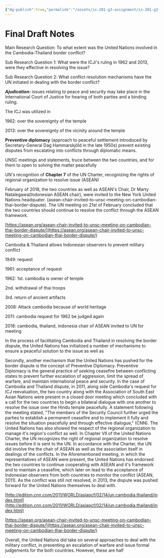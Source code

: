 ```yaml
---
{"dg-publish":true,"permalink":"/assets/is-201-g3-assignment/is-201-g3-assignment-final-draft-notes/"}
---
```


# Final Draft Notes

Main Research Question: To what extent was the United Nations involved in the Cambodia-Thailand border conflict?

Sub Research Question 1: What were the ICJi's ruling in 1962 and 2013, were they effective in resolving the issue?

Sub Research Question 2: What conflict resolution mechanisms have the UN initiated in dealing with the border conflict?

***Ajudication:*** issues relating to peace and security may take place in the International Court of Justice for hearing of both parties and a binding ruling.

The ICJ was utilized in

1962: over the sovereignty of the temple

2013: over the sovereignty of the vicinity around the temple

**Preventive diplomacy** (approach to peaceful settlement introduced by Secretary-General Dag Hammarskjöld in the late 1950s) prevent existing disputes from escalating into conflicts through diplomatic means.

UNSC meetings and statements, truce between the two countries, and for them to open to solving the matter peacefully

UN's recognition of **Chapter 7** of the UN Charter, recognizing the rights of regional organization to resolve issue (ASEAN)

February of 2018, the two countries as well as ASEAN's Chair, Dr Marty Natalegawa(Indonesian ASEAN chair), were invited to the New York United Nations headquater. (asean-chair-invited-to-unsc-meeting-on-cambodian-thai-border-dispute). The UN meeting on 21st of February concluded that the two countries should continue to resolve the conflict through the ASEAN framework.

[https://asean.org/asean-chair-invited-to-unsc-meeting-on-cambodian-thai-border-dispute/](https://asean.org/asean-chair-invited-to-unsc-meeting-on-cambodian-thai-border-dispute/)

Cambodia & Thailand allows Indonesian observers to prevent military conflict

1949: request

1961: acceptance of request

1962: 1st. cambodia is owner of temple

2nd. withdrawal of thai troops

3rd. return of ancient artifacts

2008: Attack cambodia because of world heritage

2011: cambodia request for 1962 be judged again

2018: cambodia, thailand, indonesia chair of ASEAN invited to UN for meeting

In the process of facilitating Cambodia and Thailand in resolving the border dispute, the United Nations has initialized a number of mechanisms to ensure a peaceful solution to the issue as well as 

Secondly, another mechanism that the United Nations has pushed for the border dispute is the concept of Preventive Diplomacy. Preventive Diplomacy is the general practice of seeking ceasefire between conflicting states to prevent further escalation of aggression, limit the spread of warfare, and maintain international peace and security. In the case of Cambodia and Thailand dispute, in 2011, along side Cambodia's request for ICJ reevaluation, the two country along with the Association of South East Asian Nations were present in a closed door meeting which concluded with a call for the two countries to begin a bilateral dialogue with one another to resolve the issue over the Hindu temple peacefully. A statement following the meeting stated, "The members of the Security Council further urged the parties to establish a permanent ceasefire and to implement it fully and resolve the situation peacefully and through effective dialogue," (CNN). The United Nations has also showed the respect of the regional organization to manage it's region's conflict as well. In Chapter VII of the United Nations Charter, the UN recognizes the right of regional organization to resolve issues before it is sent to the UN. In accordance with the Charter, the UN did involve the the chair of ASEAN as well as the association itself in dealings of the conflicts. In the Aforementioned meeting, in which the representatives of ASEAN were present, the United Nations has endorsed the two countries to continue cooperating with ASEAN and it's framework and to maintain a ceasefire, which later on lead to the acceptance of Indonesian observers from both countries to monitor the conflict (ASEAN, 2011). As the conflict was still not resolved, in 2013, the dispute was pushed forward for the United Nations themselves to deal with.

[http://edition.cnn.com/2011/WORLD/asiapcf/02/14/un.cambodia.thailand/index.html](http://edition.cnn.com/2011/WORLD/asiapcf/02/14/un.cambodia.thailand/index.html)

[https://asean.org/asean-chair-invited-to-unsc-meeting-on-cambodian-thai-border-dispute/](https://asean.org/asean-chair-invited-to-unsc-meeting-on-cambodian-thai-border-dispute/)

Overall, the United Nations did take on several approaches to deal with the military conflict, in preventing an escalation of warfare and issue formal judgements for the both countries. However, these are half